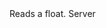 <function name="ReadFloat" parent="bf_read" type="classfunc">
	<description>
		Reads a float.
	</description>
	<realm>Server</realm>
	<rets>
		<ret name="value" type="number"></ret>
	</rets>
</function>